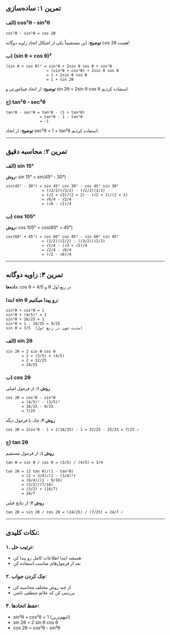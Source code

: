 

## تمرین ۱: ساده‌سازی

### الف) cos²θ - sin²θ

```
cos²θ - sin²θ = cos 2θ
```

**توضیح:** این مستقیماً یکی از اشکال اتحاد زاویه دوگانه cos 2θ هست!

### ب) (sin θ + cos θ)²

```
(sin θ + cos θ)² = sin²θ + 2sin θ cos θ + cos²θ
                  = (sin²θ + cos²θ) + 2sin θ cos θ
                  = 1 + 2sin θ cos θ
                  = 1 + sin 2θ
```

**توضیح:** از اتحاد فیثاغورثی و sin 2θ = 2sin θ cos θ استفاده کردیم.

### ج) tan²θ - sec²θ

```
tan²θ - sec²θ = tan²θ - (1 + tan²θ)
               = tan²θ - 1 - tan²θ
               = -1
```

**توضیح:** از اتحاد sec²θ = 1 + tan²θ استفاده کردیم.

---

## تمرین ۲: محاسبه دقیق

### الف) sin 15°

**روش:** sin 15° = sin(45° - 30°)

```
sin(45° - 30°) = sin 45° cos 30° - cos 45° sin 30°
                = (√2/2)(√3/2) - (√2/2)(1/2)
                = (√2 × √3)/(2 × 2) - (√2 × 1)/(2 × 2)
                = √6/4 - √2/4
                = (√6 - √2)/4
```

### ب) cos 105°

**روش:** cos 105° = cos(60° + 45°)

```
cos(60° + 45°) = cos 60° cos 45° - sin 60° sin 45°
                = (1/2)(√2/2) - (√3/2)(√2/2)
                = √2/4 - (√3 × √2)/4
                = √2/4 - √6/4
                = (√2 - √6)/4
```

---

## تمرین ۳: زاویه دوگانه

**داده‌ها:** cos θ = 4/5 و θ در ربع اول

### ابتدا sin θ رو پیدا میکنیم:

```
sin²θ + cos²θ = 1
sin²θ + (4/5)² = 1
sin²θ + 16/25 = 1
sin²θ = 1 - 16/25 = 9/25
sin θ = 3/5  (مثبت چون در ربع اول)
```

### الف) sin 2θ

```
sin 2θ = 2 sin θ cos θ
       = 2 × (3/5) × (4/5)
       = 2 × 12/25
       = 24/25
```

### ب) cos 2θ

**روش ۱:** از فرمول اصلی

```
cos 2θ = cos²θ - sin²θ
       = (4/5)² - (3/5)²
       = 16/25 - 9/25
       = 7/25
```

**روش ۲:** چک با فرمول دیگه

```
cos 2θ = 2cos²θ - 1 = 2(16/25) - 1 = 32/25 - 25/25 = 7/25 ✓
```

### ج) tan 2θ

**روش ۱:** از فرمول مستقیم

```
tan θ = sin θ / cos θ = (3/5) / (4/5) = 3/4

tan 2θ = (2 tan θ)/(1 - tan²θ)
       = (2 × 3/4)/(1 - (3/4)²)
       = (6/4)/(1 - 9/16)
       = (3/2)/(7/16)
       = (3/2) × (16/7)
       = 24/7
```

**روش ۲:** از نتایج قبلی

```
tan 2θ = sin 2θ / cos 2θ = (24/25) / (7/25) = 24/7 ✓
```

---

## نکات کلیدی:

### ۱. ترتیب حل:

- همیشه ابتدا اطلاعات کامل رو پیدا کن
- بعد از فرمول‌های مناسب استفاده کن

### ۲. چک کردن جواب:

- از چند روش مختلف محاسبه کن
- بررسی کن که علائم منطقی باشن

### ۳. حفظ اتحادها:

- sin²θ + cos²θ = 1 (مهم‌ترین!)
- sin 2θ = 2 sin θ cos θ
- cos 2θ = cos²θ - sin²θ